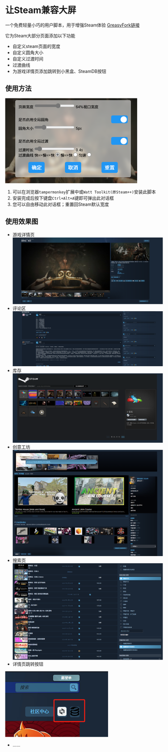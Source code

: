 # 让Steam兼容大屏

一个免费轻量小巧的用户脚本，用于增强Steam体验
[GreasyFork链接](https://greasyfork.org/zh-CN/scripts/524321-%E4%BC%98%E5%8C%96steam%E7%95%8C%E9%9D%A2)

它为Steam大部分页面添加以下功能

* 自定义steam页面的宽度
* 自定义圆角大小
* 自定义过渡时间
* 过渡曲线
* 为游戏详情页添加跳转到小黑盒、SteamDB按钮

## 使用方法
![对话框](image/img.png)

1. 可以在浏览器``tampermonkey``扩展中或``Watt Toolkit(原Steam++)``安装此脚本
2. 安装完成后按下键盘``Ctrl+Alt+A``键即可弹出此对话框
3. 您可以自由移动此对话框；重置回Steam默认宽度

## 使用效果图
- 游戏详情页
![对话框](image/img1.png)
- 评论区
![对话框](image/img2.png)
- 库存
![对话框](image/img3.png)
- 创意工坊
![对话框](image/img4.png)
- 搜索页
![对话框](image/img5.png)
- 详情页跳转按钮

![对话框](image/6.png)
- ......